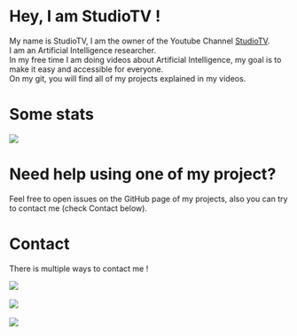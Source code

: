 # Hey, I am StudioTV !

My name is StudioTV, I am the owner of the Youtube Channel [StudioTV](https://www.youtube.com/c/StudioTV).  
I am an Artificial Intelligence researcher.  
In my free time I am doing videos about Artificial Intelligence, my goal is to make it easy and accessible for everyone.  
On my git, you will find all of my projects explained in my videos.  

# **Some stats**
<p>
    <a href="#"><img src="https://github-readme-stats.vercel.app/api?username=StudioTV&show_icons=true&title_color=999&text_color=9f9f9f&bg_color=00000000&hide_border=true"></a>
</p>

# **Need help using one of my project?**
Feel free to open issues on the GitHub page of my projects, also you can try to contact me (check Contact below).

# **Contact**
There is multiple ways to contact me !

<a href="https://discord.gg/ZgBa2US"><img src="https://img.shields.io/static/v1?label=DISCORD&message=Studiotv&color=blueviolet&style=for-the-badge"></a><br><br>
<a href="https://twitter.com/YTStudioTV"><img src="https://img.shields.io/static/v1?label=TWITTER&message=YTStudiotv&color=blue&style=for-the-badge"></a><br><br>
<a href="mailto: studiotvpro@gmail.com"><img src="https://img.shields.io/static/v1?label=mail&message=studiotvpro@gmail.com&color=white&style=for-the-badge"></a><br><br>
